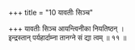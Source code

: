+++
title = "10 यावतीः सिञ्च"

+++
यावतीः सिञ्च आयन्त्विनीका नियतिष्ठन् ।  
इन्द्रस्तान् पर्यहार्दाम्ना तानग्ने सं द्या त्वम् ॥ ११ ॥